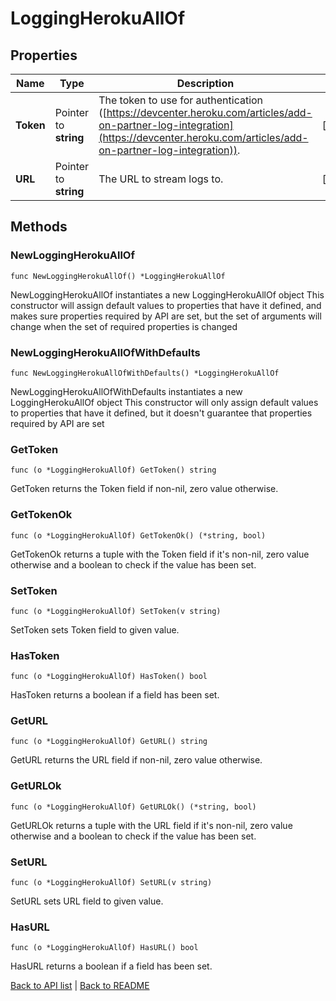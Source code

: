 # LoggingHerokuAllOf

## Properties

Name | Type | Description | Notes
------------ | ------------- | ------------- | -------------
**Token** | Pointer to **string** | The token to use for authentication ([https://devcenter.heroku.com/articles/add-on-partner-log-integration](https://devcenter.heroku.com/articles/add-on-partner-log-integration)). | [optional] 
**URL** | Pointer to **string** | The URL to stream logs to. | [optional] 

## Methods

### NewLoggingHerokuAllOf

`func NewLoggingHerokuAllOf() *LoggingHerokuAllOf`

NewLoggingHerokuAllOf instantiates a new LoggingHerokuAllOf object
This constructor will assign default values to properties that have it defined,
and makes sure properties required by API are set, but the set of arguments
will change when the set of required properties is changed

### NewLoggingHerokuAllOfWithDefaults

`func NewLoggingHerokuAllOfWithDefaults() *LoggingHerokuAllOf`

NewLoggingHerokuAllOfWithDefaults instantiates a new LoggingHerokuAllOf object
This constructor will only assign default values to properties that have it defined,
but it doesn't guarantee that properties required by API are set

### GetToken

`func (o *LoggingHerokuAllOf) GetToken() string`

GetToken returns the Token field if non-nil, zero value otherwise.

### GetTokenOk

`func (o *LoggingHerokuAllOf) GetTokenOk() (*string, bool)`

GetTokenOk returns a tuple with the Token field if it's non-nil, zero value otherwise
and a boolean to check if the value has been set.

### SetToken

`func (o *LoggingHerokuAllOf) SetToken(v string)`

SetToken sets Token field to given value.

### HasToken

`func (o *LoggingHerokuAllOf) HasToken() bool`

HasToken returns a boolean if a field has been set.

### GetURL

`func (o *LoggingHerokuAllOf) GetURL() string`

GetURL returns the URL field if non-nil, zero value otherwise.

### GetURLOk

`func (o *LoggingHerokuAllOf) GetURLOk() (*string, bool)`

GetURLOk returns a tuple with the URL field if it's non-nil, zero value otherwise
and a boolean to check if the value has been set.

### SetURL

`func (o *LoggingHerokuAllOf) SetURL(v string)`

SetURL sets URL field to given value.

### HasURL

`func (o *LoggingHerokuAllOf) HasURL() bool`

HasURL returns a boolean if a field has been set.


[Back to API list](../README.md#documentation-for-api-endpoints) | [Back to README](../README.md)
